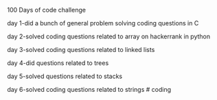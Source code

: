 100 Days of code challenge

day 1-did a bunch of general problem solving coding questions in C

day 2-solved coding questions related to array on hackerrank in python

day 3-solved coding questions related to linked lists

day 4-did questions related to trees

day 5-solved questions related to stacks

day 6-solved coding questions related to strings
#   c o d i n g  
 